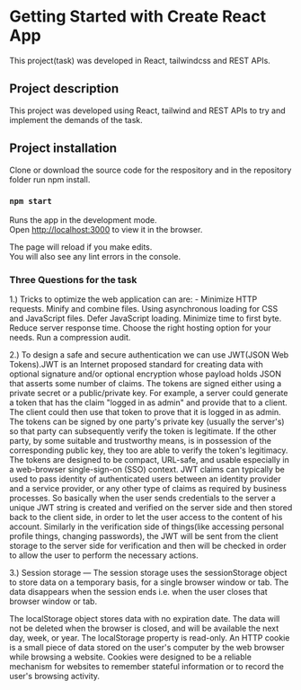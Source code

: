 # Getting Started with Create React App

This project(task) was developed in React, tailwindcss and REST APIs.

## Project description

This project was developed using React, tailwind and REST APIs to try and implement the demands of the task. 
    
## Project installation
Clone or download the source code for the respository and in the repository folder run npm install.


### `npm start`

Runs the app in the development mode.\
Open [http://localhost:3000](http://localhost:3000) to view it in the browser.

The page will reload if you make edits.\
You will also see any lint errors in the console.

### Three Questions for the task 
1.) Tricks to optimize the web application can are: - 
        Minimize HTTP requests.
        Minify and combine files.
        Using asynchronous loading for CSS and JavaScript files.
        Defer JavaScript loading.
        Minimize time to first byte.
        Reduce server response time.
        Choose the right hosting option for your needs.
        Run a compression audit.
 
2.) To design a safe and secure authentication we can use JWT(JSON Web Tokens).JWT is an Internet proposed standard for creating data with optional signature and/or optional encryption whose payload holds JSON that asserts some number of claims. The tokens are signed either using a private secret or a public/private key. For example, a server could generate a token that has the claim "logged in as admin" and provide that to a client. The client could then use that token to prove that it is logged in as admin. The tokens can be signed by one party's private key (usually the server's) so that party can subsequently verify the token is legitimate. If the other party, by some suitable and trustworthy means, is in possession of the corresponding public key, they too are able to verify the token's legitimacy. The tokens are designed to be compact, URL-safe, and usable especially in a web-browser single-sign-on (SSO) context. JWT claims can typically be used to pass identity of authenticated users between an identity provider and a service provider, or any other type of claims as required by business processes. So basically when the user sends credentials to the server a unique JWT string is created and verified on the server side and then stored back to the client side, in order to let the user access to the content of his account. Similarly in the verification side of things(like accessing personal profile things, changing passwords), the JWT will be sent from the client storage to the server side for verification and then will be checked in order to allow the user to perform the necessary actions. 
 
 
3.) Session storage — The session storage uses the sessionStorage object to store data on a temporary basis, for a single browser window or tab. The data disappears when the session ends i.e. when the user closes that browser window or tab.
 
 The localStorage object stores data with no expiration date. The data will not be deleted when the browser is closed, and will be available the next day, week, or year. The localStorage property is read-only.
An HTTP cookie is a small piece of data stored on the user's computer by the web browser while browsing a website. Cookies were designed to be a reliable mechanism for websites to remember stateful information or to record the user's browsing activity. 
